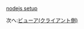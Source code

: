 [nodejs setup](/ja_jp/viewer/go.md ':include :type=markdown')

次へ:[ビューア(クライアント側)](/ja_jp/viewer/3legged/ui)